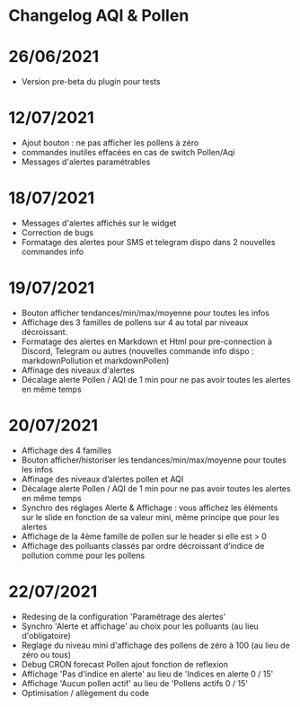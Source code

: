 # Changelog AQI & Pollen


# 26/06/2021

- Version pre-beta du plugin pour tests


# 12/07/2021

- Ajout bouton : ne pas afficher les pollens à zéro
- commandes inutiles effacées en cas de switch Pollen/Aqi
- Messages d'alertes paramétrables 

# 18/07/2021

- Messages d'alertes affichés sur le widget
- Correction de bugs
- Formatage des alertes pour SMS et telegram dispo dans 2 nouvelles commandes info 

# 19/07/2021

- Bouton afficher tendances/min/max/moyenne pour toutes les infos 
- Affichage des 3 familles de pollens sur 4 au total par niveaux décroissant. 
- Formatage des alertes en Markdown et Html pour pre-connection à Discord, Telegram ou autres (nouvelles commande info dispo : markdownPollution et markdownPollen)
- Affinage des niveaux d'alertes 
- Décalage alerte Pollen / AQI de 1 min pour ne pas avoir toutes les alertes en même temps

# 20/07/2021
- Affichage des 4 familles 
- Bouton afficher/historiser les tendances/min/max/moyenne pour toutes les infos
- Affinage des niveaux d’alertes pollen et AQI
- Décalage alerte Pollen / AQI de 1 min pour ne pas avoir toutes les alertes en même temps
- Synchro des réglages Alerte & Affichage : vous affichez les éléments sur le slide en fonction de sa valeur mini, même principe que pour les alertes
- Affichage de la 4ème famille de pollen sur le header si elle est > 0
- Affichage des polluants classés par ordre décroissant d’indice de pollution comme pour les pollens

# 22/07/2021

- Redesing de la configuration 'Paramétrage des alertes'
- Synchro 'Alerte et affichage' au choix pour les polluants (au lieu d'obligatoire)
- Reglage du niveau mini d'affichage des pollens de zéro à 100 (au lieu de zéro ou tous) 
- Debug CRON forecast Pollen ajout fonction de reflexion
- Affichage 'Pas d'indice en alerte' au lieu de 'Indices en alerte 0 / 15'
- Affichage 'Aucun pollen actif' au lieu de 'Pollens actifs 0 / 15'
- Optimisation / allègement du code 




